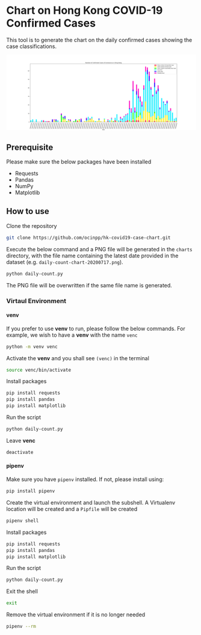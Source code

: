 # Chart on Hong Kong COVID-19 Confirmed Cases

This tool is to generate the chart on the daily confirmed cases showing the case classifications.

![Sample Chart](sample/daily-count-chart-sample.png)

## Prerequisite

Please make sure the below packages have been installed

- Requests
- Pandas
- NumPy
- Matplotlib

## How to use

Clone the repository

```bash
git clone https://github.com/ocinpp/hk-covid19-case-chart.git
```

Execute the below command and a PNG file will be generated in the `charts` directory, with the file name containing the latest date provided in the dataset (e.g. `daily-count-chart-20200717.png`).

```bash
python daily-count.py
```

The PNG file will be overwritten if the same file name is generated.

### Virtaul Environment

#### venv

If you prefer to use **venv** to run, please follow the below commands. For example, we wish to have a **venv** with the name `venc`

```bash
python -m venv venc
```

Activate the **venv** and you shall see `(venc)` in the terminal

```bash
source venc/bin/activate
```

Install packages

```bash
pip install requests
pip install pandas
pip install matplotlib
```

Run the script

```bash
python daily-count.py
```

Leave **venc**

```bash
deactivate
```

#### pipenv

Make sure you have `pipenv` installed. If not, please install using:

```bash
pip install pipenv
```

Create the virtual environment and launch the subshell. A Virtualenv location will be created and a `Pipfile` will be created

```bash
pipenv shell
```

Install packages

```bash
pip install requests
pip install pandas
pip install matplotlib
```

Run the script

```bash
python daily-count.py
```

Exit the shell

```bash
exit
```

Remove the virtual environment if it is no longer needed

```bash
pipenv --rm
```
